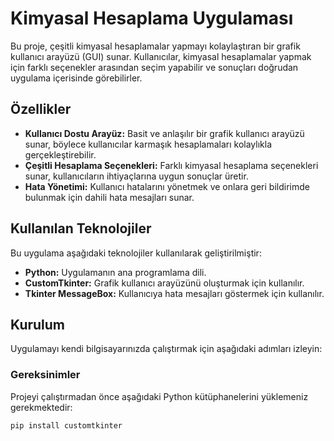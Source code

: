 # Kimyasal Hesaplama Uygulaması

Bu proje, çeşitli kimyasal hesaplamalar yapmayı kolaylaştıran bir grafik kullanıcı arayüzü (GUI) sunar. Kullanıcılar, kimyasal hesaplamalar yapmak için farklı seçenekler arasından seçim yapabilir ve sonuçları doğrudan uygulama içerisinde görebilirler.

## Özellikler

- **Kullanıcı Dostu Arayüz:** Basit ve anlaşılır bir grafik kullanıcı arayüzü sunar, böylece kullanıcılar karmaşık hesaplamaları kolaylıkla gerçekleştirebilir.
- **Çeşitli Hesaplama Seçenekleri:** Farklı kimyasal hesaplama seçenekleri sunar, kullanıcıların ihtiyaçlarına uygun sonuçlar üretir.
- **Hata Yönetimi:** Kullanıcı hatalarını yönetmek ve onlara geri bildirimde bulunmak için dahili hata mesajları sunar.

## Kullanılan Teknolojiler

Bu uygulama aşağıdaki teknolojiler kullanılarak geliştirilmiştir:

- **Python:** Uygulamanın ana programlama dili.
- **CustomTkinter:** Grafik kullanıcı arayüzünü oluşturmak için kullanılır.
- **Tkinter MessageBox:** Kullanıcıya hata mesajları göstermek için kullanılır.

## Kurulum

Uygulamayı kendi bilgisayarınızda çalıştırmak için aşağıdaki adımları izleyin:

### Gereksinimler

Projeyi çalıştırmadan önce aşağıdaki Python kütüphanelerini yüklemeniz gerekmektedir:

```bash
pip install customtkinter
```
